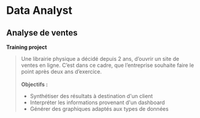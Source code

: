 # Data Analyst
## Analyse de ventes
**Training project**
> Une librairie physique a décidé depuis 2 ans, d’ouvrir un site de ventes en ligne. C’est dans ce cadre, que l’entreprise souhaite faire le point après deux ans d’exercice.<br/> <br/>**Objectifs :** <ul><li>Synthétiser des résultats à destination d'un client</li> <li>Interpréter les informations provenant d'un dashboard</li> <li>Générer des graphiques adaptés aux types de données</li></ul>
